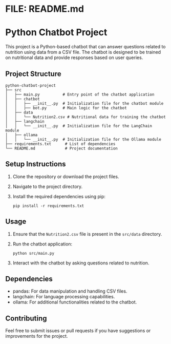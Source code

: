 # FILE: README.md
# Python Chatbot Project

This project is a Python-based chatbot that can answer questions related to nutrition using data from a CSV file. The chatbot is designed to be trained on nutritional data and provide responses based on user queries.

## Project Structure

```
python-chatbot-project
├── src
│   ├── main.py          # Entry point of the chatbot application
│   ├── chatbot
│   │   ├── __init__.py  # Initialization file for the chatbot module
│   │   ├── bot.py       # Main logic for the chatbot
│   ├── data
│   │   └── Nutrition2.csv # Nutritional data for training the chatbot
│   ├── langchain
│   │   └── __init__.py  # Initialization file for the LangChain module
│   ├── ollama
│   │   └── __init__.py  # Initialization file for the Ollama module
├── requirements.txt      # List of dependencies
└── README.md             # Project documentation
```

## Setup Instructions

1. Clone the repository or download the project files.
2. Navigate to the project directory.
3. Install the required dependencies using pip:

   ```
   pip install -r requirements.txt
   ```

## Usage

1. Ensure that the `Nutrition2.csv` file is present in the `src/data` directory.
2. Run the chatbot application:

   ```
   python src/main.py
   ```

3. Interact with the chatbot by asking questions related to nutrition.

## Dependencies

- pandas: For data manipulation and handling CSV files.
- langchain: For language processing capabilities.
- ollama: For additional functionalities related to the chatbot.

## Contributing

Feel free to submit issues or pull requests if you have suggestions or improvements for the project.